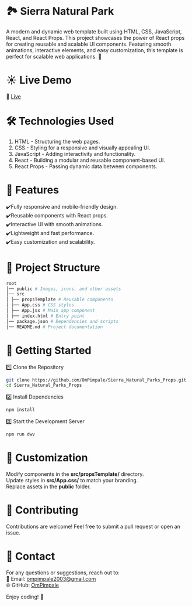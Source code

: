 # 🏞️ Sierra Natural Park

A modern and dynamic web template built using HTML, CSS, JavaScript, React, and React Props. This project showcases the power of React props for creating reusable and scalable UI components. Featuring smooth animations, interactive elements, and easy customization, this template is perfect for scalable web applications. 🚀

# ☀️ Live Demo

🔗 <a href="https://om-pimpale-props.netlify.app/">Live</a>

# 🛠️ Technologies Used

1. HTML - Structuring the web pages.
   <br/>
2. CSS - Styling for a responsive and visually appealing UI.
   <br/>
3. JavaScript - Adding interactivity and functionality.
   <br/>
4. React - Building a modular and reusable component-based UI.
   <br/>
5. React Props - Passing dynamic data between components.

# 📌 Features

✔️Fully responsive and mobile-friendly design.
<br/>
✔️Reusable components with React props.
<br/>
✔️Interactive UI with smooth animations.
<br/>
✔️Lightweight and fast performance.
<br/>
✔️Easy customization and scalability.

# 📂 Project Structure

```sh
root
│── public # Images, icons, and other assets
│── src
│ ├── propsTemplate # Reusable components
│ ├── App.css # CSS styles
│ ├── App.jsx # Main app component
│ ├── index.html # Entry point
│── package.json # Dependencies and scripts
│── README.md # Project documentation
```

# 🚀 Getting Started

1️⃣ Clone the Repository

```sh
git clone https://github.com/OmPimpale/Sierra_Natural_Parks_Props.git
cd Sierra_Natural_Parks_Props
```

2️⃣ Install Dependencies

```sh
npm install
```

3️⃣ Start the Development Server

```sh
npm run dwv
```

# 🎨 Customization

Modify components in the <strong>src/propsTemplate/</strong> directory.
<br/>
Update styles in <strong>src/App.css/</strong> to match your branding.
<br/>
Replace assets in the <strong>public</strong> folder.

# 🤝 Contributing

Contributions are welcome! Feel free to submit a pull request or open an issue.

# 📧 Contact

For any questions or suggestions, reach out to:
<br/>
📩 Email: ompimpale2003@gmail.com
<br/>
🌐 GitHub: <a href="https://github.com/OmPimpale">OmPimpale</a>

Enjoy coding! 🚀
